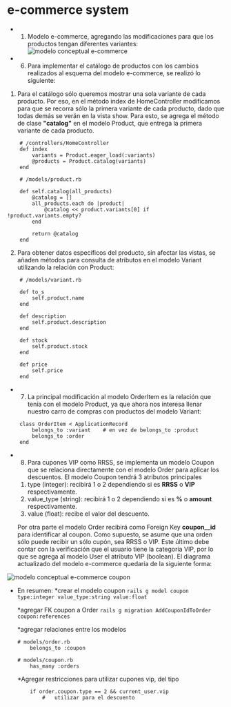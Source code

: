 # e-commerce system

- 1) Modelo e-commerce, agregando las modificaciones para que los productos tengan diferentes variantes:
![modelo conceptual e-commerce](https://github.com/r-osoriobarra/models_dl/blob/main/models/e-commerce.jpg) 

- 6) Para implementar el catálogo de productos con los cambios realizados al esquema del modelo e-commerce, se realizó lo siguiente:

1. Para el catálogo sólo queremos mostrar una sola variante de cada producto. Por eso, en el método index de HomeController modificamos para que se recorra sólo la primera variante de cada producto, dado que todas demás se verán en la vista show. Para esto, se agrega el método de clase **"catalog"** en el modelo Product, que entrega la primera variante de cada producto.

```
    # /controllers/HomeController
    def index
        variants = Product.eager_load(:variants)
        @products = Product.catalog(variants)
    end

    # /models/product.rb

    def self.catalog(all_products)
        @catalog = []
        all_products.each do |product|
            @catalog << product.variants[0] if !product.variants.empty?   
        end

        return @catalog
    end

```
    
2. Para obtener datos específicos del producto, sin afectar las vistas, se añaden métodos para consulta de atributos en el modelo Variant utilizando la relación con Product:

```
    # /models/variant.rb
    
    def to_s
        self.product.name
    end

    def description
        self.product.description
    end

    def stock
        self.product.stock
    end

    def price
        self.price
    end

```

- 7) La principal modificación al modelo OrderItem es la relación que tenía con el modelo Product, ya que ahora nos interesa llenar nuestro carro de compras con productos del modelo Variant:

```
    class OrderItem < ApplicationRecord
        belongs_to :variant    # en vez de belongs_to :product
        belongs_to :order
    end
```

- 8) Para cupones VIP como RRSS, se implementa un modelo Coupon que se relaciona directamente con el modelo Order para aplicar los descuentos. El modelo Coupon tendrá 3 atributos principales
    1. type (integer): recibirá 1 o 2 dependiendo si es **RRSS** o **VIP** respectivamente.
    2. value_type (string): recibirá 1 o 2 dependiendo si es **%** o **amount** respectivamente.
    3. value (float): recibe el valor del descuento.

    Por otra parte el modelo Order recibirá como Foreign Key **coupon__id** para identificar al coupon.
    Como supuesto, se asume que una orden sólo puede recibir un sólo cupón, sea RRSS o VIP. Este último debe contar con la verificación que el usuario tiene la categoría VIP, por lo que se agrega al modelo User el atributo VIP (boolean). El diagrama actualizado del modelo e-commerce quedaría de la siguiente forma:

![modelo conceptual e-commerce coupon](https://github.com/r-osoriobarra/models_dl/blob/main/models/e-commerce-e-commerce%20cupon.jpg) 

- En resumen:
    *crear el modelo coupon
    `rails g model coupon type:integer value_type:string value:float`

    *agregar FK coupon a Order
    `rails g migration AddCouponIdToOrder coupon:references`

    *agregar relaciones entre los modelos
    ```
    # models/order.rb
        belongs_to :coupon

    # models/coupon.rb
        has_many :orders
    ```
    *Agregar restricciones para utilizar cupones vip, del tipo
    ```
        if order.coupon.type == 2 && current_user.vip
            #   utilizar para el descuento    
    ```



